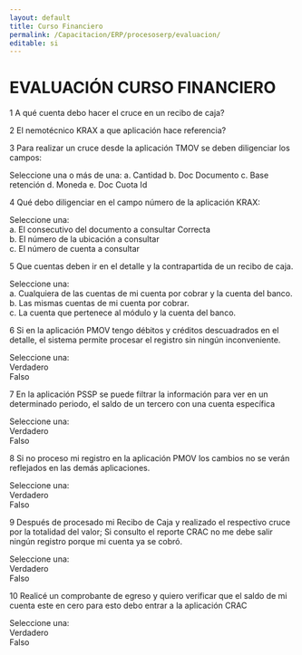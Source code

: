 ```yaml
---
layout: default
title: Curso Financiero
permalink: /Capacitacion/ERP/procesoserp/evaluacion/
editable: si
---
```


# EVALUACIÓN CURSO FINANCIERO


1  A qué cuenta debo hacer el cruce en un recibo de caja?  

2  El nemotécnico KRAX a que aplicación hace referencia?  

3  Para realizar un cruce desde la aplicación TMOV se deben diligenciar los campos: 

Seleccione una o más de una:
a. Cantidad
b. Doc Documento 
c. Base retención
d. Moneda
e. Doc Cuota Id 

4  Qué debo diligenciar en el campo número de la aplicación KRAX: 

Seleccione una:  
a. El consecutivo del documento a consultar Correcta  
b. El número de la ubicación a consultar  
c. El número de cuenta a consultar  

5  Que cuentas deben ir en el detalle y la contrapartida de un recibo de caja. 

Seleccione una:  
a. Cualquiera de las cuentas de mi cuenta por cobrar y la cuenta del banco.  
b. Las mismas cuentas de mi cuenta por cobrar.  
c. La cuenta que pertenece al módulo y la cuenta del banco.  

6  Si en la aplicación PMOV tengo débitos y créditos descuadrados en el detalle, el sistema permite procesar el registro sin ningún inconveniente.  

Seleccione una:  
Verdadero  
Falso  

7  En la aplicación PSSP se puede filtrar la información para ver en un determinado periodo, el saldo de un tercero con una cuenta específica  

Seleccione una:  
Verdadero  
Falso  

8  Si no proceso mi registro en la aplicación PMOV los cambios no se verán reflejados en las demás aplicaciones.  

Seleccione una:  
Verdadero  
Falso  

9  Después de procesado mi Recibo de Caja y realizado el respectivo cruce por la totalidad del valor; Si consulto el reporte CRAC no me debe salir ningún registro porque mi cuenta ya se cobró.  

Seleccione una:  
Verdadero  
Falso  

10  Realicé un comprobante de egreso y quiero verificar que el saldo de mi cuenta este en cero para esto debo entrar a la aplicación CRAC  

Seleccione una:  
Verdadero  
Falso  




